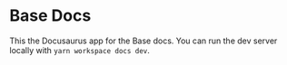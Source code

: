 # Base Docs

This the Docusaurus app for the Base docs. You can run the dev server locally with `yarn workspace docs dev`.
